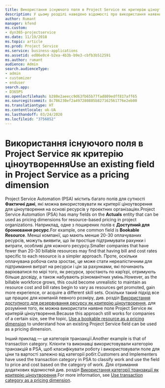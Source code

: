 ```yaml
---
title: Використання існуючого поля в Project Service як критерію ціноутворення
description: У цьому розділі наведено відомості про використання наявних полів Project Service як критеріїв ціноутворення.
author: Rumant
manager: kfend
ms.custom:
- dyn365-projectservice
ms.date: 11/19/2018
ms.topic: article
ms.prod: Project Service
ms.service: business-applications
ms.assetid: ed86e0c4-b2ea-4b3b-b9e3-cbfb3b512591
ms.author: rumant
audience: Admin
search.audienceType:
- admin
- customizer
- enduser
search.app:
- D365PS
ms.openlocfilehash: b280e2aeecc9d63fb65b77fad809edff817aff65
ms.sourcegitcommit: 8c786230ef2a497280885b827162561776e2eb00
ms.translationtype: HT
ms.contentlocale: uk-UA
ms.lasthandoff: 03/24/2020
ms.locfileid: "3756852"
---
```

# <a name="use-an-existing-field-in-project-service-as-a-pricing-dimension"></a><span data-ttu-id="05cff-103">Використання існуючого поля в Project Service як критерію ціноутворення</span><span class="sxs-lookup"><span data-stu-id="05cff-103">Use an existing field in Project Service as a pricing dimension</span></span>

<span data-ttu-id="05cff-104">Project Service Automation (PSA) містить багато полів для сутності **Фактичні дані**, які можна використовувати як критерії ціноутворення для ціноутворення на основі ресурсів у проектних організаціях.</span><span class="sxs-lookup"><span data-stu-id="05cff-104">Project Service Automation (PSA) has many fields on the **Actuals** entity that can be used as pricing dimensions for resource-based pricing in project organizations.</span></span> <span data-ttu-id="05cff-105">Наприклад, одне з поширених полів є **Доступний для бронювання ресурс**.</span><span class="sxs-lookup"><span data-stu-id="05cff-105">For example, one common field is **Bookable Resource**.</span></span> <span data-ttu-id="05cff-106">Менші компанії, що мають менше 20-30 оплачуваних ресурсів, можуть виявити, що їм простіше підтримувати рахунки і витрати, особливі для кожного ресурсу.</span><span class="sxs-lookup"><span data-stu-id="05cff-106">Smaller companies that have fewer than 20-30 billable resources may find that having bill and cost rates specific to each resource is a simpler approach.</span></span> <span data-ttu-id="05cff-107">Проте, оскільки оплачувана робоча сила зростає, це може стати нереалістичним для підтримання витрат на ресурси і цін за рахунками, які починають варіюватися по мірі того, як ресурси, зростають по кар’єрі, отримують більше досвіду, а також набувають різноманітних умінь.</span><span class="sxs-lookup"><span data-stu-id="05cff-107">However, as the billable workforce grows, this could become unrealistic to maintain as resource cost and bill rates begin to vary as resources get promoted, gain more experience, or acquire a different skill sets.</span></span> <span data-ttu-id="05cff-108">Оскільки такий підхід все ще працює для компаній певного розміру, див. розділ [Використання доступного для резервування ресурсу як критерію ціноутворення](bookable-resource-pricing-dimension.md), для розуміння того, як можна використати наявне поле Project Service як критерій ціноутворення.</span><span class="sxs-lookup"><span data-stu-id="05cff-108">Because this approach still works for companies of a certain size, see the topic, [Use a bookable resource as a pricing dimension](bookable-resource-pricing-dimension.md) to understand how an existing Project Service field can be used as a pricing dimension.</span></span>

<span data-ttu-id="05cff-109">Інший приклад — це категорія транзакції.</span><span class="sxs-lookup"><span data-stu-id="05cff-109">Another example is that of transaction category.</span></span> <span data-ttu-id="05cff-110">Клієнти та виконавці використовували категорію транзакцій в PSA, щоб класифікувати роботу і використовувати поле для ціни та вартості залежно від категорії робіт.</span><span class="sxs-lookup"><span data-stu-id="05cff-110">Customers and Implementers have used the transaction category in PSA to classify work and use the field to price and cost based on the category of work.</span></span> <span data-ttu-id="05cff-111">Для отримання додаткових відомостей див. розділ [Використання категорії транзакції як критерію ціноутворення](transaction-category-pricing-dimension.md).</span><span class="sxs-lookup"><span data-stu-id="05cff-111">For more information, see [Use transaction category as a pricing dimension](transaction-category-pricing-dimension.md).</span></span>
